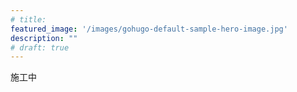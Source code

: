 ```yaml
---
# title: 
featured_image: '/images/gohugo-default-sample-hero-image.jpg'
description: ""
# draft: true
---
```


施工中